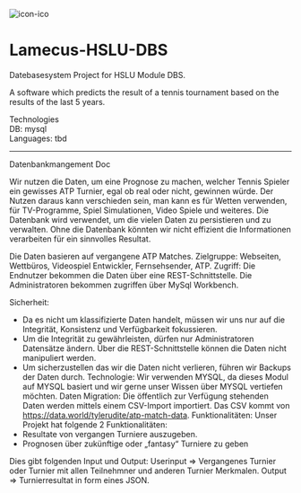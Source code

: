 ![icon-ico](https://user-images.githubusercontent.com/16936182/111320774-9c7b1e80-8667-11eb-8fa7-f587c9b88124.png)
# Lamecus-HSLU-DBS
Datebasesystem Project for HSLU Module DBS.


A software which predicts the result of a tennis tournament based on the results of the last 5 years.

Technologies   
DB: mysql  
Languages: tbd 


*******************************************************************************************************************************************

Datenbankmangement Doc

Wir nutzen die Daten, um eine Prognose zu machen, welcher Tennis Spieler ein gewisses ATP Turnier, egal ob real oder nicht, gewinnen würde.
Der Nutzen daraus kann verschieden sein, man kann es für Wetten verwenden, für TV-Programme, Spiel Simulationen, Video Spiele und weiteres.
Die Datenbank wird verwendet, um die vielen Daten zu persistieren und zu verwalten. Ohne die Datenbank könnten wir nicht effizient die Informationen verarbeiten für ein sinnvolles Resultat.

Die Daten basieren auf vergangene ATP Matches.
Zielgruppe: Webseiten, Wettbüros, Videospiel Entwickler, Fernsehsender, ATP.
Zugriff: Die Endnutzer bekommen die Daten über eine REST-Schnittstelle. Die Administratoren bekommen zugriffen über MySql Workbench.

Sicherheit:
-	Da es nicht um klassifizierte Daten handelt, müssen wir uns nur auf die Integrität, Konsistenz und Verfügbarkeit fokussieren.
-	Um die Integrität zu gewährleisten, dürfen nur Administratoren Datensätze ändern. Über die REST-Schnittstelle können die Daten nicht manipuliert werden.
-	Um sicherzustellen das wir die Daten nicht verlieren, führen wir Backups der Daten durch.
Technologie: Wir verwenden MYSQL, da dieses Modul auf MYSQL basiert und wir gerne unser Wissen über MYSQL vertiefen möchten.
Daten Migration: Die öffentlich zur Verfügung stehenden Daten werden mittels einem CSV-Import importiert. Das CSV kommt von https://data.world/tylerudite/atp-match-data.
Funktionalitäten: Unser Projekt hat folgende 2 Funktionalitäten: 
-	Resultate von vergangen Turniere auszugeben.
-	Prognosen über zukünftige oder „fantasy“ Turniere zu geben

Dies gibt folgenden Input und Output:
Userinput => Vergangenes Turnier oder Turnier mit allen Teilnehmner und anderen Turnier Merkmalen.
Output => Turnierresultat in form eines JSON.
